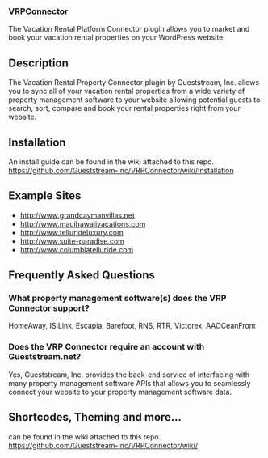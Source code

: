 ### VRPConnector ###
The Vacation Rental Platform Connector plugin allows you to market and book your vacation rental properties 
on your WordPress website.

## Description ##
The Vacation Rental Property Connector plugin by Gueststream, Inc. allows you to sync all of your vacation rental
properties from a wide variety of property management software to your website allowing potential guests to
search, sort, compare and book your rental properties right from your website.

## Installation ##
An install guide can be found in the wiki attached to this repo.
https://github.com/Gueststream-Inc/VRPConnector/wiki/Installation

## Example Sites ##
* http://www.grandcaymanvillas.net
* http://www.mauihawaiivacations.com
* http://www.tellurideluxury.com
* http://www.suite-paradise.com
* http://www.columbiatelluride.com

## Frequently Asked Questions ##

### What property management software(s) does the VRP Connector support? ###

HomeAway, ISILink, Escapia, Barefoot, RNS, RTR, Victorex, AAOCeanFront

### Does the VRP Connector require an account with Gueststream.net? ###

Yes, Gueststream, Inc. provides the back-end service of interfacing with many property management software APIs 
that allows you to seamlessly connect your website to your property management software data.

## Shortcodes, Theming and more... ##
can be found in the wiki attached to this repo.
https://github.com/Gueststream-Inc/VRPConnector/wiki/